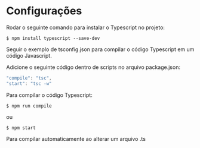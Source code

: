 # Configurações #

Rodar o seguinte comando para instalar o Typescript no projeto:

```shell
$ npm install typescript --save-dev
```

Seguir o exemplo de tsconfig.json para compilar o código Typescript em um código Javascript.

Adicione o seguinte código dentro de scripts no arquivo package.json:

```js
"compile": "tsc",
"start": "tsc -w"
```

Para compilar o código Typescript:

```shell
$ npm run compile
```

ou

```
$ npm start
```

Para compilar automaticamente ao alterar um arquivo .ts
